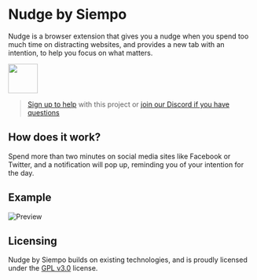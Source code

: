 # Nudge by Siempo


Nudge is a browser extension that gives you a nudge when you spend too much time on distracting websites, and provides a new tab with an intention, to help you focus on what matters.


<a href="https://chrome.google.com/webstore/detail/nudge-by-siempo/hjoookglknijcfdlbcfnehfhicbknemj"><img src="https://developer.chrome.com/webstore/images/ChromeWebStore_Badge_v2_340x96.png" height="60"></a>

> [Sign up to help](https://docs.google.com/forms/d/1-hqfeXyy8FcCCMX8CZHTRO54enZCf5TMY_ATzScbqaM/) with this project or [join our Discord if you have questions](https://discord.gg/KWZRMRs)


How does it work?
------------
Spend more than two minutes on social media sites like Facebook or Twitter, and a notification will pop up, reminding you of your intention for the day. 


Example
---------------------

![Preview](https://i.imgur.com/8FQcxfX.png) 


Licensing 
---------------------

Nudge by Siempo builds on existing technologies, and is proudly licensed under the [GPL v3.0](https://www.gnu.org/licenses/gpl-3.0.txt) license.
